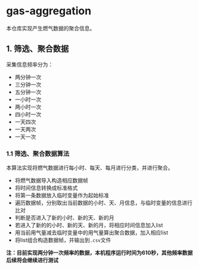 # gas-aggregation

本仓库实现产生燃气数据的聚合信息。

## 1. 筛选、聚合数据

采集信息频率分为：

- 两分钟一次
- 三分钟一次
- 五分钟一次
- 一小时一次
- 两小时一次
- 四小时一次
- 一天四次
- 一天两次
- 一天一次

### 1.1 筛选、聚合数据算法

本算法实现将燃气数据进行每小时、每天、每月进行分类，并进行聚合。

- 将燃气数据导入构造相应数据帧
- 将时间信息转换成标准格式
- 将第一条数据放入临时变量作为起始标准
- 遍历数据帧，分别取出当前数据的小时、天、月信息，与临时变量的信息进行比对
- 判断是否进入了新的小时、新的天、新的月
- 若进入了新的的小时、新的天、新的月，将相应时间信息加入list
- 用当前用气量减去临时变量中的用气量算出聚合数据，加入相应list
- 将list组合构造数据帧，并输出到`.csv`文件

**注：目前实现两分钟一次频率的数据，本机程序运行时间为610秒，其他频率数据后续将会继续进行测试**